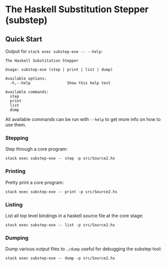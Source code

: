 # The Haskell Substitution Stepper (substep)

## Quick Start
Output for `stack exec substep-exe -- --help`:
```plain
The Haskell Substitution Stepper

Usage: substep-exe (step | print | list | dump)

Available options:
  -h,--help                Show this help text

Available commands:
  step                     
  print                    
  list                     
  dump                 
```

All available commands can be run with `--help` to get more info on how to use them.

### Stepping
Step through a core program:
```shell
stack exec substep-exe -- step -p src/Source2.hs
```

### Printing
Pretty print a core program:
```shell
stack exec substep-exe -- print -p src/Source2.hs
```

### Listing
List all top level bindings in a haskell source file at the core stage:
```shell
stack exec substep-exe -- list -p src/Source2.hs
```

### Dumping
Dump various output files to `./dump` useful for debugging the substep tool:
```shell
stack exec substep-exe -- dump -p src/Source2.hs
```